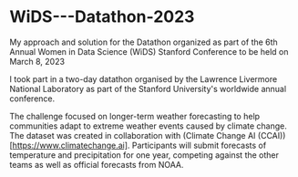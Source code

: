 # WiDS---Datathon-2023
My approach and solution for the Datathon organized as part of the 6th Annual Women in Data Science (WiDS) Stanford Conference to be held on March 8, 2023

I took part in a two-day datathon organised by the Lawrence Livermore National Laboratory as part of the Stanford University's worldwide annual conference. 

The challenge focused on longer-term weather forecasting to help communities adapt to extreme weather events caused by climate change. The dataset was created in collaboration with (Climate Change AI (CCAI))[https://www.climatechange.ai]. Participants will submit forecasts of temperature and precipitation for one year, competing against the other teams as well as official forecasts from NOAA.
